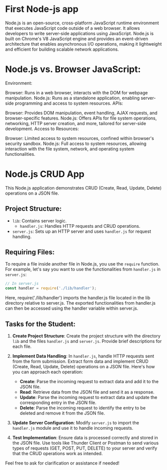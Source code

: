 # First Node-js app

Node.js is an open-source, cross-platform JavaScript runtime environment that executes JavaScript code outside of a web browser. It allows developers to write server-side applications using JavaScript. Node.js is built on Chrome's V8 JavaScript engine and provides an event-driven architecture that enables asynchronous I/O operations, making it lightweight and efficient for building scalable network applications.

# Node.js vs. Browser JavaScript:

Environment:

Browser: Runs in a web browser, interacts with the DOM for webpage manipulation.
Node.js: Runs as a standalone application, enabling server-side programming and access to system resources.
APIs:

Browser: Provides DOM manipulation, event handling, AJAX requests, and browser-specific features.
Node.js: Offers APIs for file system operations, networking, HTTP server creation, and more, tailored for server-side development.
Access to Resources:

Browser: Limited access to system resources, confined within browser's security sandbox.
Node.js: Full access to system resources, allowing interaction with the file system, network, and operating system functionalities.



# Node.js CRUD App

This Node.js application demonstrates CRUD (Create, Read, Update, Delete) operations on a JSON file.

## Project Structure:


- `lib`: Contains server logic.
  - `handler.js`: Handles HTTP requests and CRUD operations.
- `server.js`: Sets up an HTTP server and uses `handler.js` for request handling.


## Requiring Files:

To require a file inside another file in Node.js, you use the `require` function. For example, let's say you want to use the functionalities from `handler.js` in `server.js`:

```javascript
// In server.js
const handler = require('./lib/handler');
```

Here, require('./lib/handler') imports the handler.js file located in the lib directory relative to server.js. The exported functionalities from handler.js can then be accessed using the handler variable within server.js.



## Tasks for the Student:

1. **Create Project Structure**:
   Create the project structure with the directory `lib` and the files `handler.js` and `server.js`. Provide brief descriptions for each file.

2. **Implement Data Handling**:
   In `handler.js`, handle HTTP requests sent from the form submission. Extract form data and implement CRUD (Create, Read, Update, Delete) operations on a JSON file. Here's how you can approach each operation:
   - **Create**: Parse the incoming request to extract data and add it to the JSON file.
   - **Read**: Retrieve data from the JSON file and send it as a response.
   - **Update**: Parse the incoming request to extract data and update the corresponding entry in the JSON file.
   - **Delete**: Parse the incoming request to identify the entry to be deleted and remove it from the JSON file.

3. **Update Server Configuration**:
   Modify `server.js` to import the `handler.js` module and use it to handle incoming requests.

4. **Test Implementation**:
   Ensure data is processed correctly and stored in the JSON file. Use tools like Thunder Client or Postman to send various types of requests (GET, POST, PUT, DELETE) to your server and verify that the CRUD operations work as intended.

Feel free to ask for clarification or assistance if needed!


